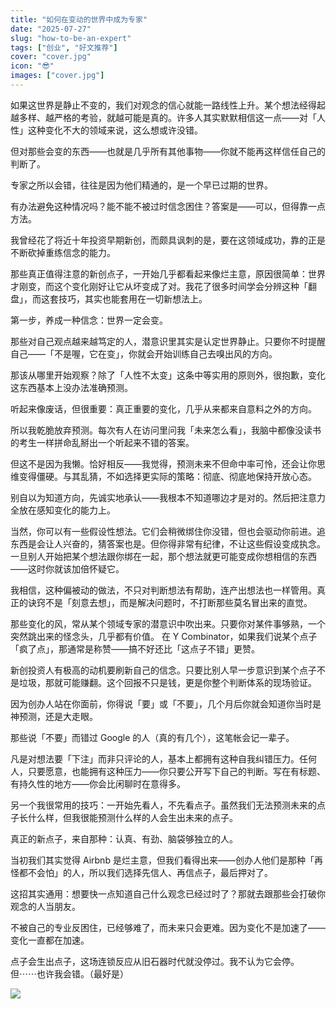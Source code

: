 ```yaml
---
title: "如何在变动的世界中成为专家"
date: "2025-07-27"
slug: "how-to-be-an-expert"
tags: ["创业", "好文推荐"]
cover: "cover.jpg"
icon: "😎"
images: ["cover.jpg"]
---
```

如果这世界是静止不变的，我们对观念的信心就能一路线性上升。某个想法经得起越多样、越严格的考验，就越可能是真的。许多人其实默默相信这一点——对「人性」这种变化不大的领域来说，这么想或许没错。



但对那些会变的东西——也就是几乎所有其他事物——你就不能再这样信任自己的判断了。



专家之所以会错，往往是因为他们精通的，是一个早已过期的世界。



有办法避免这种情况吗？能不能不被过时信念困住？答案是——可以，但得靠一点方法。



我曾经花了将近十年投资早期新创，而颇具讽刺的是，要在这领域成功，靠的正是不断砍掉重练信念的能力。



那些真正值得注意的新创点子，一开始几乎都看起来像烂主意，原因很简单：世界才刚变，而这个变化刚好让它从坏变成了对。我花了很多时间学会分辨这种「翻盘」，而这套技巧，其实也能套用在一切新想法上。



第一步，养成一种信念：世界一定会变。



那些对自己观点越来越笃定的人，潜意识里其实是认定世界静止。只要你不时提醒自己——「不是喔，它在变」，你就会开始训练自己去嗅出风的方向。



那该从哪里开始观察？除了「人性不太变」这条中等实用的原则外，很抱歉，变化这东西基本上没办法准确预测。



听起来像废话，但很重要：真正重要的变化，几乎从来都来自意料之外的方向。



所以我乾脆放弃预测。每次有人在访问里问我「未来怎么看」，我脑中都像没读书的考生一样拼命乱掰出一个听起来不错的答案。



但这不是因为我懒。恰好相反——我觉得，预测未来不但命中率可怜，还会让你思维变得僵硬。与其乱猜，不如选择更实际的策略：彻底、彻底地保持开放心态。



别自以为知道方向，先诚实地承认——我根本不知道哪边才是对的。然后把注意力全放在感知变化的能力上。



当然，你可以有一些假设性想法。它们会稍微绑住你没错，但也会驱动你前进。追东西是会让人兴奋的，猜答案也是。但你得非常有纪律，不让这些假设变成执念。
一旦别人开始把某个想法跟你绑在一起，那个想法就更可能变成你想相信的东西——这时你就该加倍怀疑它。



我相信，这种偏被动的做法，不只对判断想法有帮助，连产出想法也一样管用。真正的诀窍不是「刻意去想」，而是解决问题时，不打断那些莫名冒出来的直觉。



那些变化的风，常从某个领域专家的潜意识中吹出来。只要你对某件事够熟，一个突然跳出来的怪念头，几乎都有价值。
在 Y Combinator，如果我们说某个点子「疯了点」，那通常是称赞——搞不好还比「这点子不错」更赞。



新创投资人有极高的动机要刷新自己的信念。只要比别人早一步意识到某个点子不是垃圾，那就可能赚翻。这个回报不只是钱，更是你整个判断体系的现场验证。



因为创办人站在你面前，你得说「要」或「不要」，几个月后你就会知道你当时是神预测，还是大走眼。



那些说「不要」而错过 Google 的人（真的有几个），这笔帐会记一辈子。



凡是对想法要「下注」而非只评论的人，基本上都拥有这种自我纠错压力。任何人，只要愿意，也能拥有这种压力——你只要公开写下自己的判断。写在有标题、有持久性的地方——你会比闲聊时在意得多。



另一个我很常用的技巧：一开始先看人，不先看点子。虽然我们无法预测未来的点子长什么样，但我很能预测什么样的人会生出未来的点子。



真正的新点子，来自那种：认真、有劲、脑袋够独立的人。



当初我们其实觉得 Airbnb 是烂主意，但我们看得出来——创办人他们是那种「再怪都不会怕」的人，所以我们选择先信人、再信点子，最后押对了。



这招其实通用：想要快一点知道自己什么观念已经过时了？那就去跟那些会打破你观念的人当朋友。



不被自己的专业反困住，已经够难了，而未来只会更难。因为变化不是加速了——变化一直都在加速。



点子会生出点子，这场连锁反应从旧石器时代就没停过。我不认为它会停。
但⋯⋯也许我会错。（最好是）




![](https://prod-files-secure.s3.us-west-2.amazonaws.com/112d0858-5090-4d34-a606-b75eb8d65fd2/46476355-9cf3-4e99-9b7a-3531bc426380/1000202064.png?X-Amz-Algorithm=AWS4-HMAC-SHA256&X-Amz-Content-Sha256=UNSIGNED-PAYLOAD&X-Amz-Credential=ASIAZI2LB466332EDZNX%2F20250922%2Fus-west-2%2Fs3%2Faws4_request&X-Amz-Date=20250922T232740Z&X-Amz-Expires=3600&X-Amz-Security-Token=IQoJb3JpZ2luX2VjEK%2F%2F%2F%2F%2F%2F%2F%2F%2F%2F%2FwEaCXVzLXdlc3QtMiJHMEUCIQDQv3WNoGlHp1d0%2FK85%2F1AC18wRfaHSqF3M4%2FYYvYFKKwIgTbPzwihLNf8axuYDYtnSBuBnfyvswstodQ9pwlLSpRkq%2FwMIOBAAGgw2Mzc0MjMxODM4MDUiDDbpYbkHM0f4pXFIeircA9ztAA4lADNek9ER5BqsSMEBu5h3WzqxIAwkPRzXT0DKEK02Ovq%2BNo2GCqiGxz11EwWVAcSNEot4bbv13tqWM1b2mVnYxjtt%2BZeJIzMa1u4DTlrlzbolsP0IMvz6qelShjHB3xDvczgungpiugz8YwpU558sfbyjKB3lBTWwwQl8mofCkn07utMCO1ELxd425aCAy7JpxHc%2BEqvoxVL3YbwsQQWj1hFknjyGfPtn1%2Bn4gnUATPKNA%2BORKeSxff0kjYSFQyFNn0j0njo8GMqT7%2ByHlgFWHt%2Br5ljjzkN074%2F4ToXbSrhqmlZXjGbqZSWGuhvIZheytUKDL88VnXd6niVSAjn98K5xUYcMqGhzdA1V34vakI1dJemccOZ2xDm98jJVxytFJxNY4FkPx%2FKjIaX2pGyq%2F7tC%2FgwxHYddO2BlZ7I2oqDjJEd8gKTCayDv7b2b%2FaWCCS4aq9%2BkgG3EtoIYH%2F%2BbQPZXB%2BS5PCGIx2GNnKXkqk1ujtPa0Hz%2B0HNwxAs%2Bv%2BQuUUXYG%2FZG%2BGw%2FGAVh0egIF9alhWaFJtP0kkrOKNVLg6%2Bbk00oV0vhL%2FPG2Eh15OTFN2HO9osSx1fkz0ZbS8l1%2BI94UQE4jkq%2BxMBDIu2Tgqz5Zy6VHMAgML2ux8YGOqUBnuJ9POpZPt%2BgFjAAf013LDr82MpRsJUGTA9XfxPlaVuUlCaD6d4Oqurx%2FQJTImbcVQ4O95f6CcTexzUe7efS133y6bo2oWyOVafKPK%2FuZmOEBOaRPsdOlsLyL4hK5S5gczGBx6B8KTNGAcEqWXIOoj2c9HKUBCPKAqNYp75NiwITSmEci7TbAkT52NfdmrWnAtax9v2ktyNvGTTWEPjO9ftCyqTE&X-Amz-Signature=ce10c17ea4f676e4b899e86733b7133fc1a12070dfddb3d95c43eadade4f0468&X-Amz-SignedHeaders=host&x-amz-checksum-mode=ENABLED&x-id=GetObject)

